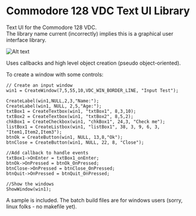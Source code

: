 # Commodore 128 VDC Text UI Library
Text UI for the Commodore 128 VDC.  
The library name current (incorrectly) implies this is a graphical user interface library.  

![Alt text](https://i.imgur.com/QxZuKw7.png "Screenshot")

Uses callbacks and high level object creation (pseudo object-oriented).

To create a window with some controls:

	// Create an input window
	win1 = CreateWindow(7,5,55,10,VDC_WIN_BORDER_LINE, "Input Test");

	CreateLabel(win1,NULL,2,3,"Name:");
	CreateLabel(win1, NULL, 2,5,"Age:");
	txtBox1 = CreateTextbox(win1, "txtBox1", 8,3,10);
	txtBox2 = CreateTextbox(win1, "txtBox2", 8,5,2);
	chkBox1 = CreateCheckbox(win1, "chkBox1", 24,3, "Check me");
	listBox1 = CreateListbox(win1, "listBox1", 38, 3, 9, 6, 3, "Item1,Item2,Item3");
	btnOk = CreateButton(win1, NULL, 13,8,"Ok");
	btnClose = CreateButton(win1, NULL, 22, 8, "Close");

	//Add callback to handle events
	txtBox1->OnEnter = txtBox1_onEnter;
	btnOk->OnPressed = btnOk_OnPressed;
	btnClose->OnPressed = btnClose_OnPressed;
	btnQuit->OnPressed = btnQuit_OnPressed;

	//Show the windows
	ShowWindow(win1);
	
A sample is included.  The batch build files are for windows users (sorry, linux folks - no makefile yet).
